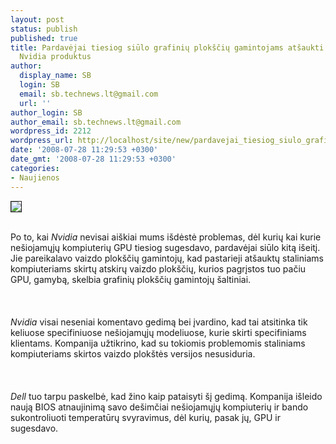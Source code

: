 ```yaml
---
layout: post
status: publish
published: true
title: Pardavėjai tiesiog siūlo grafinių plokščių gamintojams atšaukti gedimą turėjusius
  Nvidia produktus
author:
  display_name: SB
  login: SB
  email: sb.technews.lt@gmail.com
  url: ''
author_login: SB
author_email: sb.technews.lt@gmail.com
wordpress_id: 2212
wordpress_url: http://localhost/site/new/pardavejai_tiesiog_siulo_grafiniu_ploksciu_gamintojams_atsaukti_gedima_turejusius_nvidia_produktus/
date: '2008-07-28 11:29:53 +0300'
date_gmt: '2008-07-28 11:29:53 +0300'
categories:
- Naujienos
---
```

<div class="imgright"><img src="http://tbn0.google.com/images?q=tbn:HKA5yhWZAZowaM:http://www.digimedia.ru/UserFiles/Image/news/05.05.08/nvidia_logo.jpg" border="1"></div>
<p><br>Po to, kai <i>Nvidia</i> nevisai aiškiai mums išdėstė problemas, dėl kurių kai kurie nešiojamųjų kompiuterių GPU tiesiog sugesdavo, pardavėjai siūlo kitą išeitį. Jie pareikalavo vaizdo plokščių gamintojų, kad pastarieji atšauktų staliniams kompiuteriams skirtų atskirų vaizdo plokščių, kurios pagrįstos tuo pačiu GPU, gamybą, skelbia grafinių plokščių gamintojų šaltiniai.<br />
<br><br />
<br><i>Nvidia</i> visai neseniai komentavo gedimą bei įvardino, kad tai atsitinka tik keliuose specifiniuose nešiojamųjų modeliuose, kurie skirti specifiniams klientams. Kompanija užtikrino, kad su tokiomis problemomis staliniams kompiuteriams skirtos vaizdo plokštės versijos nesusiduria.<br />
<br><br />
<br><i>Dell</i> tuo tarpu paskelbė, kad žino kaip pataisyti šį gedimą. Kompanija išleido naują BIOS atnaujinimą savo dešimčiai nešiojamųjų kompiuterių ir bando sukontroliuoti temperatūrų svyravimus, dėl kurių, pasak jų, GPU ir sugesdavo.<br />
<br><br />
<br><br />
<br></p>
